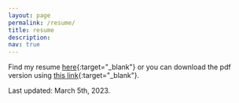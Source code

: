 ```yaml
---
layout: page
permalink: /resume/
title: resume
description:
nav: true
---
```


Find my resume [here](https://github.com/SarthakV7/Curriculum-vitae/blob/master/Sarthak_Vajpayee_Resume_23.pdf){:target="\_blank"} or you can download the pdf version using [this link](https://github.com/SarthakV7/Curriculum-vitae/raw/master/Sarthak_Vajpayee_Resume_23.pdf){:target="\_blank"}.

Last updated: March 5th, 2023.
